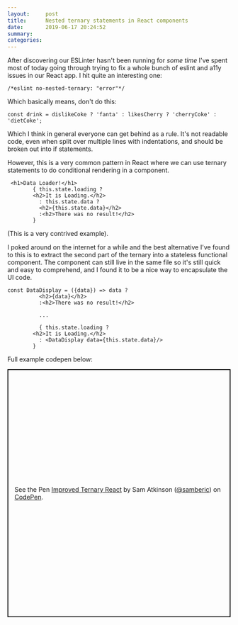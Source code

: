 ```yaml
---
layout:     post
title:      Nested ternary statements in React components
date:       2019-06-17 20:24:52
summary:
categories:
---
```

After discovering our ESLinter hasn't been running for *some time* I've spent most of today going through trying to fix a whole bunch of eslint and a11y issues in our React app.  I hit quite an interesting one:
````
/*eslint no-nested-ternary: "error"*/
````

Which basically means, don't do this:
````
const drink = dislikeCoke ? 'fanta' : likesCherry ? 'cherryCoke' : 'dietCoke';
````
Which I think in general everyone can get behind as a rule.  It's not readable code, even when split over multiple lines with indentations, and should be broken out into if statements.

However, this is a very common pattern in React where we can use ternary statements to do conditional rendering in a component.

````
 <h1>Data Loader!</h1>
        { this.state.loading ? 
        <h2>It is Loading.</h2>
          : this.state.data ? 
          <h2>{this.state.data}</h2>
          :<h2>There was no result!</h2> 
        }
````
        

(This is a very contrived example).

I poked around on the internet for a while and the best alternative I've found to this is to extract the second part of the ternary into a stateless functional component.  The component can still live in the same file so it's still quick and easy to comprehend, and I found it to be a nice way to encapsulate the UI code.

````
const DataDisplay = ({data}) => data ? 
          <h2>{data}</h2>
          :<h2>There was no result!</h2> 
          
          ...
          
          { this.state.loading ? 
        <h2>It is Loading.</h2>
          : <DataDisplay data={this.state.data}/>
        }
````

Full example codepen below:
<p class="codepen" data-height="560" data-theme-id="0" data-default-tab="js,result" data-user="samberic" data-slug-hash="JQKbMd" style="height: 560px; box-sizing: border-box; display: flex; align-items: center; justify-content: center; border: 2px solid; margin: 1em 0; padding: 1em;" data-pen-title="Improved Ternary React">
  <span>See the Pen <a href="https://codepen.io/samberic/pen/JQKbMd/">
  Improved Ternary React</a> by Sam Atkinson (<a href="https://codepen.io/samberic">@samberic</a>)
  on <a href="https://codepen.io">CodePen</a>.</span>
</p>
<script async src="https://static.codepen.io/assets/embed/ei.js"></script>	